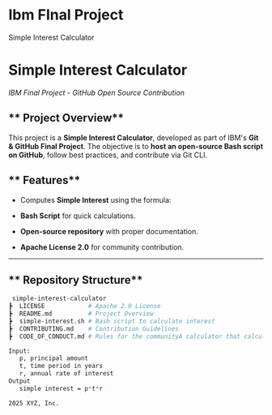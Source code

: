 # Ibm FInal Project
  Simple Interest Calculator

# **Simple Interest Calculator**
 *IBM Final Project - GitHub Open Source Contribution*

## ** Project Overview**
This project is a **Simple Interest Calculator**, developed as part of IBM's **Git & GitHub Final Project**. The objective is to **host an open-source Bash script on GitHub**, follow best practices, and contribute via Git CLI.

## ** Features**
- Computes **Simple Interest** using the formula:  

-  **Bash Script** for quick calculations.
-  **Open-source repository** with proper documentation.
-  **Apache License 2.0** for community contribution.

---

## ** Repository Structure**
```bash
 simple-interest-calculator
┣  LICENSE            # Apache 2.0 License
┣  README.md          # Project Overview
┣  simple-interest.sh # Bash script to calculate interest
┣  CONTRIBUTING.md    # Contribution Guidelines
┣  CODE_OF_CONDUCT.md # Rules for the communityA calculator that calculates simple interest given principal, annual rate of interest and time period in years.

Input:
   p, principal amount
   t, time period in years
   r, annual rate of interest
Output
   simple interest = p*t*r

2025 XYZ, Inc.
